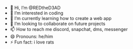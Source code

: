 - 👋 Hi, I’m @REDtheD3AD
- 👀 I’m interested in coding
- 🌱 I’m currently learning how to create a web app
- 💞️ I’m looking to collaborate on future projects
- 📫 How to reach me discord, snapchat, dms, messenger
- 😄 Pronouns: he/him
- ⚡ Fun fact: i love rats

<!---
REDtheD3AD/REDtheD3AD is a ✨ special ✨ repository because its `README.md` (this file) appears on your GitHub profile.
You can click the Preview link to take a look at your changes.
--->
